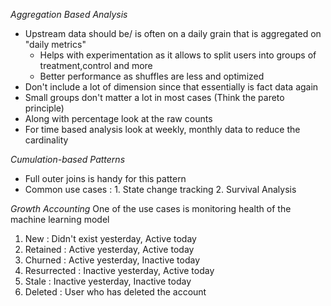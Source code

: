 *Aggregation Based Analysis*

  - Upstream data should be/ is often on a daily grain that is aggregated on "daily metrics"
    - Helps with experimentation as it allows to split users into groups of treatment,control and more
    - Better performance as shuffles are less and optimized
  - Don't include a lot of dimension since that essentially is fact data again
  - Small groups don't matter a lot in most cases (Think the pareto principle)
  - Along with percentage look at the raw counts
  - For time based analysis look at weekly, monthly data to reduce the cardinality

*Cumulation-based Patterns*
- Full outer joins is handy for this pattern
- Common use cases : 1. State change tracking 2. Survival Analysis

*Growth Accounting*
One of the use cases is monitoring health of the machine learning model

1. New : Didn't exist yesterday, Active today 
2. Retained : Active yesterday, Active today
3. Churned : Active yesterday, Inactive today
4. Resurrected : Inactive yesterday, Active today
5. Stale : Inactive yesterday, Inactive today 
6. Deleted : User who has deleted the account

   
